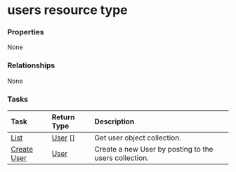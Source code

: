 # users resource type



### Properties
None

### Relationships
None


### Tasks

| Task		   | Return Type	|Description|
|:---------------|:--------|:----------|
|[List](../api/user_list.md) | [User](user.md) [] |Get user object collection. |
|[Create User](../api/user_post_users.md) |[User](user.md)| Create a new User by posting to the users collection.|

<!-- uuid: 51f4c29a-2bdd-42a1-8aaf-6e65b74ba143
2015-10-16 23:06:10 UTC -->
<!-- {
  "type": "#page.annotation",
  "description": "users resource",
  "keywords": "",
  "section": "documentation",
  "tocPath": ""
}-->